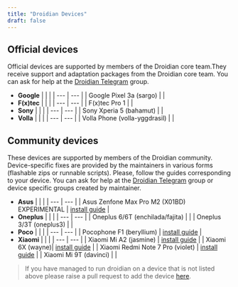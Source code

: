```yaml
---
title: "Droidian Devices"
draft: false
---
```


## Official devices
Official devices are supported by members of the Droidian core team.They receive support and adaptation packages from the Droidian core team.
You can ask for help at the [Droidian Telegram](https://t.me/droidianlinux) group.
- **Google**
    |  |  |
    | --- | --- |
    | Google Pixel 3a (sargo) |  |
- **F(x)tec**
    |  |  |
    | --- | --- |
    | F(x)tec Pro 1 |  |
- **Sony**
    |  |  |
    | --- | --- |
    | Sony Xperia 5 (bahamut) |  |
- **Volla**
    |  |  |
    | --- | --- |
    | Volla Phone (volla-yggdrasil) |  |

## Community devices
These devices are supported by members of the Droidian community. Device-specific fixes are provided by the maintainers in various forms (flashable zips or runnable scripts). Please, follow the guides corresponding to your device. You can ask for help at the [Droidian Telegram](https://t.me/droidianlinux) group or device specific groups created by maintainer.
- **Asus**
    |  |  |
    | --- | --- |
    | Asus Zenfone Max Pro M2 (X01BD) EXPERIMENTAL | [install guide](https://github.com/thomashastings/droidian-x01bd-guide) |
- **Oneplus**
    |  |  |
    | --- | --- |
    | Oneplus 6/6T (enchilada/fajita) |  |
    | Oneplus 3/3T (oneplus3) |  |
- **Poco**
    |  |  |
    | --- | --- |
    | Pocophone F1 (beryllium) | [install guide](/devices/beryllium/) |
- **Xiaomi** 
    |  |  |
    | --- | --- |
    | Xiaomi Mi A2 (jasmine) | [install guide](/devices/jasmine/) |
    | Xiaomi 6X (wayne)| [install guide](/devices/wayne) |
    | Xiaomi Redmi Note 7 Pro (violet) | [install guide](/devices/violet) |
    | Xiaomi Mi 9T (davinci) | |


 > If you have managed to run droidian on a device that is not listed above please raise a pull request to add the device [here](https://github.com/droidian-devices/devices.droidian.org).

